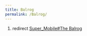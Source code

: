 ```yaml
---
title: Balrog
permalink: /Balrog/
---
```


1.  redirect [Super_Mobile#The
    Balrog](Super_Mobile#The_Balrog "wikilink")